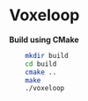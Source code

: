 # Voxeloop


**Build using CMake**
```sh
    mkdir build
    cd build
    cmake ..
    make
    ./voxeloop
```